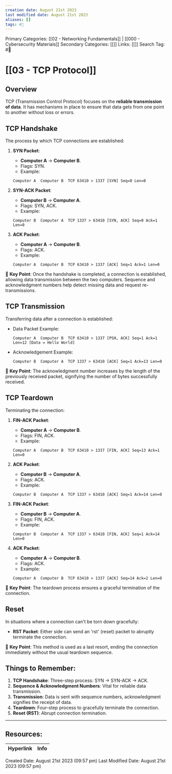 ```yaml
---
creation date: August 21st 2023
last modified date: August 21st 2023
aliases: []
tags: #📖
---
```


Primary Categories: [[02 - Networking Fundamentals]] | [[000 - Cybersecurity Materials]] 
Secondary Categories: [[]] 
Links: [[]] 
Search Tag: #📖  

# [[03 - TCP Protocol]]  

## Overview
TCP (Transmission Control Protocol) focuses on the **reliable transmission of data**. It has mechanisms in place to ensure that data gets from one point to another without loss or errors.

## TCP Handshake
The process by which TCP connections are established:

1. **SYN Packet**:
    - **Computer A** → **Computer B**.
    - Flags: SYN.
    - Example:
    ```
    Computer A	Computer B	TCP	63410 > 1337 [SYN] Seq=0 Len=0
    ```

2. **SYN-ACK Packet**:
    - **Computer B** → **Computer A**.
    - Flags: SYN, ACK.
    - Example:
    ```
    Computer B	Computer A	TCP	1337 > 63410 [SYN, ACK] Seq=0 Ack=1 Len=0
    ```

3. **ACK Packet**:
    - **Computer A** → **Computer B**.
    - Flags: ACK.
    - Example:
    ```
    Computer A	Computer B	TCP	63410 > 1337 [ACK] Seq=1 Ack=1 Len=0
    ```

🔑 **Key Point**: Once the handshake is completed, a connection is established, allowing data transmission between the two computers. Sequence and acknowledgment numbers help detect missing data and request re-transmissions.

## TCP Transmission
Transferring data after a connection is established:

- Data Packet Example:
    ```
    Computer A	Computer B	TCP	63410 > 1337 [PSH, ACK] Seq=1 Ack=1 Len=12 [Data = Hello World]
    ```

- Acknowledgement Example:
    ```
    Computer B	Computer A	TCP	1337 > 63410 [ACK] Seq=1 Ack=13 Len=0
    ```

🔑 **Key Point**: The acknowledgment number increases by the length of the previously received packet, signifying the number of bytes successfully received.

## TCP Teardown
Terminating the connection:

1. **FIN-ACK Packet**:
    - **Computer A** → **Computer B**.
    - Flags: FIN, ACK.
    - Example:
    ```
    Computer A	Computer B	TCP	63410 > 1337 [FIN, ACK] Seq=13 Ack=1 Len=0
    ```

2. **ACK Packet**:
    - **Computer B** → **Computer A**.
    - Flags: ACK.
    - Example:
    ```
    Computer B	Computer A	TCP	1337 > 63410 [ACK] Seq=1 Ack=14 Len=0
    ```

3. **FIN-ACK Packet**:
    - **Computer B** → **Computer A**.
    - Flags: FIN, ACK.
    - Example:
    ```
    Computer B	Computer A	TCP	1337 > 63410 [FIN, ACK] Seq=1 Ack=14 Len=0
    ```

4. **ACK Packet**:
    - **Computer A** → **Computer B**.
    - Flags: ACK.
    - Example:
    ```
    Computer A	Computer B	TCP	63410 > 1337 [ACK] Seq=14 Ack=2 Len=0
    ```

🔑 **Key Point**: The teardown process ensures a graceful termination of the connection.

## Reset
In situations where a connection can't be torn down gracefully:

- **RST Packet**: Either side can send an 'rst' (reset) packet to abruptly terminate the connection.

🔑 **Key Point**: This method is used as a last resort, ending the connection immediately without the usual teardown sequence.

## Things to Remember:
1. **TCP Handshake**: Three-step process: SYN → SYN-ACK → ACK.
2. **Sequence & Acknowledgment Numbers**: Vital for reliable data transmission.
3. **Transmission**: Data is sent with sequence numbers, acknowledgment signifies the receipt of data.
4. **Teardown**: Four-step process to gracefully terminate the connection.
5. **Reset (RST)**: Abrupt connection termination.




___

## Resources:

| Hyperlink | Info |
| --------- | ---- |


Created Date: August 21st 2023 (09:57 pm) 
Last Modified Date: August 21st 2023 (09:57 pm)
